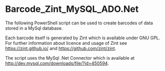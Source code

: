 # Barcode_Zint_MySQL_ADO.Net

The following PowerShell script can be used to create barcodes of data stored in a MySql database. 

Each barcode itself is generated by Zint which is available under GNU GPL. For further information about licence 
and usage of Zint see https://zint.github.io/ and https://github.com/zint/zint.

The script uses the MySql .Net Connector which is available at http://dev.mysql.com/downloads/file/?id=450594.
